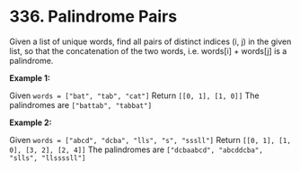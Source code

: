 # 336. Palindrome Pairs

Given a list of unique words, find all pairs of distinct indices (i, j) in the given list,
so that the concatenation of the two words, i.e. words[i] + words[j] is a palindrome.

**Example 1:**

Given `words = ["bat", "tab", "cat"]`
Return `[[0, 1], [1, 0]]`
The palindromes are `["battab", "tabbat"]`

**Example 2:**

Given `words = ["abcd", "dcba", "lls", "s", "sssll"]`
Return `[[0, 1], [1, 0], [3, 2], [2, 4]]`
The palindromes are `["dcbaabcd", "abcddcba", "slls", "llssssll"]`